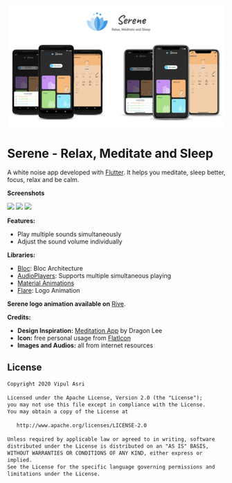 ![serene](art/graphic.jpg)  
# Serene - Relax, Meditate and Sleep  
A white noise app developed with [Flutter](https://flutter.dev/). It helps you meditate, sleep better, focus, relax and be calm. 

**Screenshots**
<p float="left">
  <img src="media/screen01.png" width="200" />
  <img src="media/screen02.png" width="200" /> 
  <img src="media/screen03.png" width="200" />
</p>

**Features:** 
* Play multiple sounds simultaneously
* Adjust the sound volume individually

**Libraries:**
* [Bloc](https://bloclibrary.dev/#/): Bloc Architecture
* [AudioPlayers](https://github.com/luanpotter/audioplayers): Supports multiple simultaneous playing
* [Material Animations](https://pub.dev/packages/animations)
* [Flare](https://github.com/2d-inc/Flare-Flutter): Logo Animation

**Serene logo animation available on** [Rive](https://rive.app/a/vipulasri/files/flare/serene-logo).

**Credits:**
* **Design Inspiration:** [Meditation App](https://dribbble.com/shots/10955074-Meditation-APP) by Dragon Lee
* **Icon:** free personal usage from [FlatIcon](https://www.flaticon.com/) 
* **Images and Audios:** all from internet resources

## License


    Copyright 2020 Vipul Asri

    Licensed under the Apache License, Version 2.0 (the "License");
    you may not use this file except in compliance with the License.
    You may obtain a copy of the License at

       http://www.apache.org/licenses/LICENSE-2.0

    Unless required by applicable law or agreed to in writing, software
    distributed under the License is distributed on an "AS IS" BASIS,
    WITHOUT WARRANTIES OR CONDITIONS OF ANY KIND, either express or implied.
    See the License for the specific language governing permissions and
    limitations under the License.